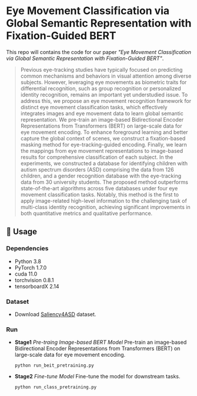 # Eye Movement Classification via Global Semantic Representation with Fixation-Guided BERT
This repo will contains the code for our paper *"Eye Movement Classification via Global Semantic Representation with Fixation-Guided BERT"*.
> Previous eye-tracking studies have typically focused on predicting common mechanisms and behaviors in visual attention among diverse subjects. However, leveraging eye movements as biometric traits for differential recognition, such as group recognition or personalized identity recognition, remains an important yet understudied issue. To address this, we propose an eye movement recognition framework for distinct eye movement classification tasks, which effectively integrates images and eye movement data to learn global semantic representation. We pre-train an image-based Bidirectional Encoder Representations from Transformers (BERT) on large-scale data for eye movement encoding. To enhance foreground learning and better capture the global context of scenes, we construct a fixation-based masking method for eye-tracking-guided encoding. Finally, we learn the mappings from eye movement representations to image-based results for comprehensive classification of each subject. In the experiments, we constructed a database for identifying children with autism spectrum disorders (ASD) comprising the data from 126 children, and a gender recognition database with the eye-tracking data from 30 university students. The proposed method outperforms state-of-the-art algorithms across five databases under four eye movement classification tasks. Notably, this method is the first to apply image-related high-level information to the challenging task of multi-class identity recognition, achieving significant improvements in both quantitative metrics and qualitative performance.

## &#x1F527; Usage
### Dependencies
- Python 3.8
- PyTorch 1.7.0
- cuda 11.0
- torchvision 0.8.1
- tensorboardX 2.14

### Dataset
- Download [Saliency4ASD](https://saliency4asd.ls2n.fr/datasets/) dataset.

### Run
- **Stage1** *Pre-traing Image-based BERT Model*
  Pre-train an image-based Bidirectional Encoder Representations from Transformers (BERT) on large-scale data for eye movement encoding.
  ```
  python run_beit_pretraining.py
  ```
- **Stage2** *Fine-tune Model*
  Fine-tune the model for downstream tasks.
  ```
  python run_class_pretraining.py
  ```
